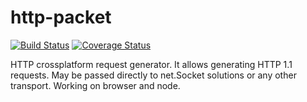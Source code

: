 # http-packet

[![Build Status](https://travis-ci.com/Shpingalet007/http-packet.svg?branch=main)](https://travis-ci.com/Shpingalet007/http-packet)
[![Coverage Status](https://coveralls.io/repos/github/Shpingalet007/http-packet/badge.svg?branch=main)](https://coveralls.io/github/Shpingalet007/http-packet?branch=main)

HTTP crossplatform request generator. It allows generating HTTP 1.1 requests. May be passed directly to net.Socket
solutions or any other transport. Working on browser and node.
